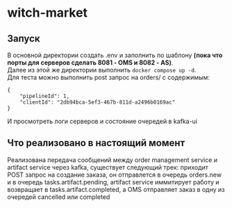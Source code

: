 # witch-market
## Запуск
В основной директории создать .env и заполнить по шаблону **(пока что порты для серверов сделать 8081 - OMS и 8082 - AS)**.  
Далее из этой же директории выполнить `docker compose up -d`.  
Для теста можно выполнить post запрос на orders/ с содержимым:
```
{
    "pipelineId": 1,
    "clientId": "2db94bca-5ef3-467b-811d-a2496b0169ac"
}
```
И просмотреть логи серверов и состояние очередей в kafka-ui
## Что реализовано в настоящий момент
Реализована передача сообщений между order management service и artifact service через kafka, существует следующий трек: приходит POST запрос на создание заказа, он отправлется в очередь orders.new и в очередь tasks.artifact.pending, artifact service иммитирует работу и возвращает в tasks.artifact.completed, а OMS отправляет заказ в одну из очередей cancelled или completed
